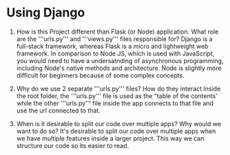 # Using Django

1. How is this Project different than Flask (or Node) application. What role are the '''urls.py''' and '''views.py''' files responsible for?
    Django is a full-stack framework, whereas Flask is a micro and lightweight web framework. In comparison to Node JS, which is used with JavaScript, you would need to have a undersatnding of asynchronous programming, including Node's native methods and architecture. Node is slightly more difficult for beginners because of some complex concepts.

2. Why do we use 2 separate '''urls.py''' files? How do they interact
    Inside the root folder, the '''urls.py''' file is used as the "table of the contents' while the other '''urls.py''' file inside the app connects to that file and use the url connected to that. 

3. When is it desirable to split our code over multiple apps? Why would we want to do so?
   It's desirable to split our code over multiple apps when we have multiple features inside a larger project. This way we can structure our code so its easier to read.
